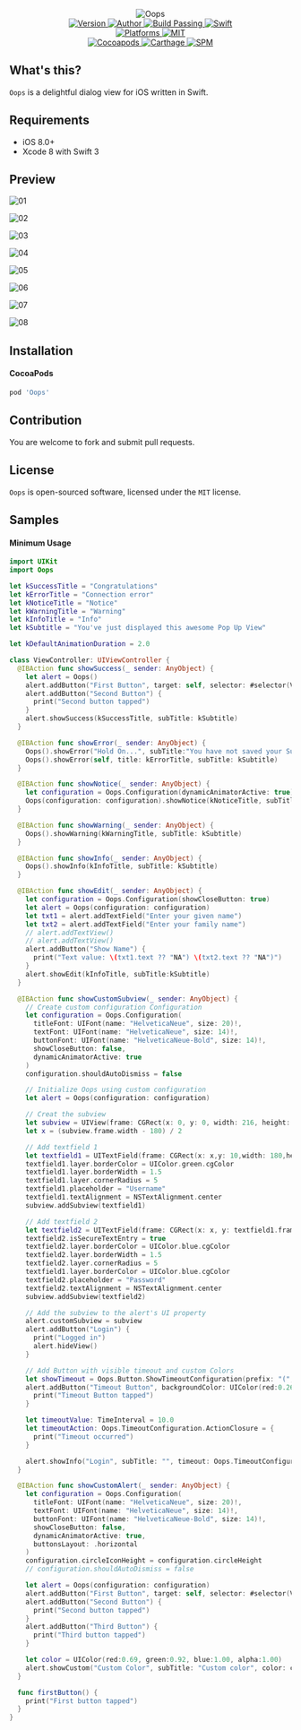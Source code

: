 
<p align="center">
  <img src="./Assets/Oops.png" alt="Oops">
  <br/><a href="https://cocoapods.org/pods/Oops">
  <img alt="Version" src="https://img.shields.io/badge/version-1.0.0-brightgreen.svg">
  <img alt="Author" src="https://img.shields.io/badge/author-Meniny-blue.svg">
  <img alt="Build Passing" src="https://img.shields.io/badge/build-passing-brightgreen.svg">
  <img alt="Swift" src="https://img.shields.io/badge/swift-3.0%2B-orange.svg">
  <br/>
  <img alt="Platforms" src="https://img.shields.io/badge/platform-iOS-lightgrey.svg">
  <img alt="MIT" src="https://img.shields.io/badge/license-MIT-blue.svg">
  <br/>
  <img alt="Cocoapods" src="https://img.shields.io/badge/cocoapods-compatible-brightgreen.svg">
  <img alt="Carthage" src="https://img.shields.io/badge/carthage-working%20on-red.svg">
  <img alt="SPM" src="https://img.shields.io/badge/swift%20package%20manager-working%20on-red.svg">
  </a>
</p>

## What's this?

`Oops` is a delightful dialog view for iOS written in Swift.

## Requirements

* iOS 8.0+
* Xcode 8 with Swift 3

## Preview

![01](./Assets/ScreenShot01.png)

![02](./Assets/ScreenShot02.png)

![03](./Assets/ScreenShot03.png)

![04](./Assets/ScreenShot04.png)

![05](./Assets/ScreenShot05.png)

![06](./Assets/ScreenShot06.png)

![07](./Assets/ScreenShot07.png)

![08](./Assets/ScreenShot08.png)

## Installation

#### CocoaPods

```ruby
pod 'Oops'
```

## Contribution

You are welcome to fork and submit pull requests.

## License

`Oops` is open-sourced software, licensed under the `MIT` license.

## Samples

#### Minimum Usage

```swift
import UIKit
import Oops

let kSuccessTitle = "Congratulations"
let kErrorTitle = "Connection error"
let kNoticeTitle = "Notice"
let kWarningTitle = "Warning"
let kInfoTitle = "Info"
let kSubtitle = "You've just displayed this awesome Pop Up View"

let kDefaultAnimationDuration = 2.0

class ViewController: UIViewController {
  @IBAction func showSuccess(_ sender: AnyObject) {
    let alert = Oops()
    alert.addButton("First Button", target: self, selector: #selector(ViewController.firstButton))
    alert.addButton("Second Button") {
      print("Second button tapped")
    }
    alert.showSuccess(kSuccessTitle, subTitle: kSubtitle)
  }

  @IBAction func showError(_ sender: AnyObject) {
    Oops().showError("Hold On...", subTitle:"You have not saved your Submission yet. Please save the Submission before accessing the Responses list. Blah de blah de blah, blah. Blah de blah de blah, blah.Blah de blah de blah, blah.Blah de blah de blah, blah.Blah de blah de blah, blah.Blah de blah de blah, blah.", closeButtonTitle:"OK")
    Oops().showError(self, title: kErrorTitle, subTitle: kSubtitle)
  }

  @IBAction func showNotice(_ sender: AnyObject) {
    let configuration = Oops.Configuration(dynamicAnimatorActive: true)
    Oops(configuration: configuration).showNotice(kNoticeTitle, subTitle: kSubtitle)
  }

  @IBAction func showWarning(_ sender: AnyObject) {
    Oops().showWarning(kWarningTitle, subTitle: kSubtitle)
  }

  @IBAction func showInfo(_ sender: AnyObject) {
    Oops().showInfo(kInfoTitle, subTitle: kSubtitle)
  }

  @IBAction func showEdit(_ sender: AnyObject) {
    let configuration = Oops.Configuration(showCloseButton: true)
    let alert = Oops(configuration: configuration)
    let txt1 = alert.addTextField("Enter your given name")
    let txt2 = alert.addTextField("Enter your family name")
    // alert.addTextView()
    // alert.addTextView()
    alert.addButton("Show Name") {
      print("Text value: \(txt1.text ?? "NA") \(txt2.text ?? "NA")")
    }
    alert.showEdit(kInfoTitle, subTitle:kSubtitle)
  }

  @IBAction func showCustomSubview(_ sender: AnyObject) {
    // Create custom configuration Configuration
    let configuration = Oops.Configuration(
      titleFont: UIFont(name: "HelveticaNeue", size: 20)!,
      textFont: UIFont(name: "HelveticaNeue", size: 14)!,
      buttonFont: UIFont(name: "HelveticaNeue-Bold", size: 14)!,
      showCloseButton: false,
      dynamicAnimatorActive: true
    )
    configuration.shouldAutoDismiss = false

    // Initialize Oops using custom configuration
    let alert = Oops(configuration: configuration)

    // Creat the subview
    let subview = UIView(frame: CGRect(x: 0, y: 0, width: 216, height: 100))
    let x = (subview.frame.width - 180) / 2

    // Add textfield 1
    let textfield1 = UITextField(frame: CGRect(x: x,y: 10,width: 180,height: 40))
    textfield1.layer.borderColor = UIColor.green.cgColor
    textfield1.layer.borderWidth = 1.5
    textfield1.layer.cornerRadius = 5
    textfield1.placeholder = "Username"
    textfield1.textAlignment = NSTextAlignment.center
    subview.addSubview(textfield1)

    // Add textfield 2
    let textfield2 = UITextField(frame: CGRect(x: x, y: textfield1.frame.maxY + 10, width: 180, height: 40))
    textfield2.isSecureTextEntry = true
    textfield2.layer.borderColor = UIColor.blue.cgColor
    textfield2.layer.borderWidth = 1.5
    textfield2.layer.cornerRadius = 5
    textfield1.layer.borderColor = UIColor.blue.cgColor
    textfield2.placeholder = "Password"
    textfield2.textAlignment = NSTextAlignment.center
    subview.addSubview(textfield2)

    // Add the subview to the alert's UI property
    alert.customSubview = subview
    alert.addButton("Login") {
      print("Logged in")
      alert.hideView()
    }

    // Add Button with visible timeout and custom Colors
    let showTimeout = Oops.Button.ShowTimeoutConfiguration(prefix: "(", suffix: "s)")
    alert.addButton("Timeout Button", backgroundColor: UIColor(red:0.26, green:0.56, blue:1.00, alpha:1.00), textColor: UIColor.yellow, showTimeout: showTimeout) {
      print("Timeout Button tapped")
    }

    let timeoutValue: TimeInterval = 10.0
    let timeoutAction: Oops.TimeoutConfiguration.ActionClosure = {
      print("Timeout occurred")
    }

    alert.showInfo("Login", subTitle: "", timeout: Oops.TimeoutConfiguration(timeoutValue: timeoutValue, timeoutAction: timeoutAction))
  }

  @IBAction func showCustomAlert(_ sender: AnyObject) {
    let configuration = Oops.Configuration(
      titleFont: UIFont(name: "HelveticaNeue", size: 20)!,
      textFont: UIFont(name: "HelveticaNeue", size: 14)!,
      buttonFont: UIFont(name: "HelveticaNeue-Bold", size: 14)!,
      showCloseButton: false,
      dynamicAnimatorActive: true,
      buttonsLayout: .horizontal
    )
    configuration.circleIconHeight = configuration.circleHeight
    // configuration.shouldAutoDismiss = false

    let alert = Oops(configuration: configuration)
    alert.addButton("First Button", target: self, selector: #selector(ViewController.firstButton))
    alert.addButton("Second Button") {
      print("Second button tapped")
    }
    alert.addButton("Third Button") {
      print("Third button tapped")
    }

    let color = UIColor(red:0.69, green:0.92, blue:1.00, alpha:1.00)
    alert.showCustom("Custom Color", subTitle: "Custom color", color: color, icon: #imageLiteral(resourceName: "avatar"))
  }

  func firstButton() {
    print("First button tapped")
  }
}
```
